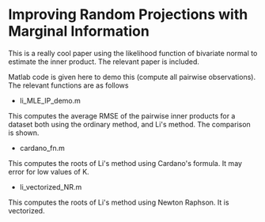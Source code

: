 # Improving Random Projections with Marginal Information

This is a really cool paper using the likelihood function of bivariate normal to estimate the inner product. The relevant paper is included.

Matlab code is given here to demo this (compute all pairwise observations). The relevant functions are as follows

- li_MLE_IP_demo.m

This computes the average RMSE of the pairwise inner products for a dataset both using the ordinary method, and Li's method. The comparison is shown.


- cardano_fn.m

This computes the roots of Li's method using Cardano's formula. It may error for low values of K.

- li_vectorized_NR.m

This computes the roots of Li's method using Newton Raphson. It is vectorized. 
